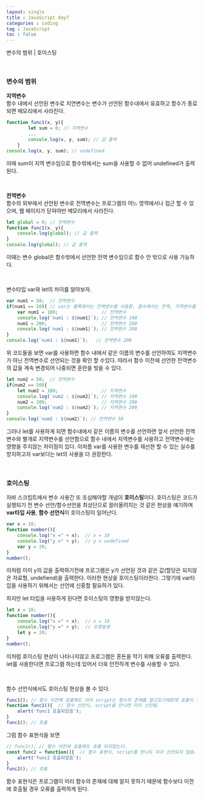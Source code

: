 ```yaml
---
layout: single
title : JavaScript day7
categories : coding
tag : JavaScript
toc : false
---
```


변수의 범위 \| 호이스팅

<br>



### 변수의 범위

**지역변수**<br>함수 내에서 선언된 변수로 지연변수는 변수가 선언된 함수내에서 유효하고 함수가 종료되면 메모리에서 사라진다.

```javascript
function func1(x, y){
        let sum = 0; // 지역변수
        ...
        console.log(x, y, sum); // 값 출력
    }
console.log(x, y, sum); // undefined
```

이때 sum이 지역 변수임으로 함수밖에서는 sum을 사용할 수 없어 undefined가 출력된다.

<br>

**전역변수**<br>함수의 외부에서 선언된 변수로 전역변수는 프로그램의 어느 영역에서나 접근 할 수 있으며, 웹 페이지가 닫혀야만 메모리에서 사라진다.

```javascript
let global = 0; // 전역변수
function func1(x, y){
    console.log(global); // 값 출력
}
console.log(global); // 값 출력
```

이때는 변수 global은 함수밖에서 선언한 전역 변수임으로 함수 안 밖으로 사용 가능하다.

<br>

변수타입 var와 let의 차이를 알아보자.

```javascript
var num1 = 50;  // 전역변수
if(num1 == 50){ // var는 블록에서는 전역변수를 사용함. 함수에서는 전역, 지역변수를 사용함.
    var num1 = 100;                // 전역변수
    console.log(`num1 : ${num1}`); // 전역변수 100
    num1 = 200;                    // 전역변수 200
    console.log(`num1 : ${num1}`); // 전역변수 200
}
console.log(`num1 : ${num1}`);	 // 전역변수 200
```

위 코드들을 보면 var를 사용하면 함수 내에서 같은 이름의 변수를 선언하여도 지역변수가 아닌 전역변수로 선언되는 것을 확인 할 수있다. 따라서 함수 이전에 선언한 전역변수의 값을 계속 변경되어 나중되면 혼란을 빚을 수 있다. 

```javascript
let num2 = 50;  // 전역변수
if(num2 == 50){
    let num2 = 100;                // 지역변수
    console.log(`num2 : ${num2}`); // 지역변수 100
    num2 = 200;                    // 지역변수 200
    console.log(`num2 : ${num2}`); // 지역변수 200
}
console.log(`num2 : ${num2}`); // 전역변수 50
```

그러나 let를 사용하게 되면 함수내에서 같은 이름의 변수를 선언하면 앞서 선언한 전역변수와 별개로 지역변수를 선언함으로 함수 내에서 지역변수를 사용하고 전역변수에는 영향을 주지않는 차이점이 있다. 이처름 var를 사용한 변수를 재선한 할 수 있는 실수를 방지하고자 var보다는 let의 사용을 더 권장한다.

<br>

### 호이스팅

자바 스크립트에서 변수 사용간 또 조심해야할 개념이 **호이스팅**이다. 호이스팅은 코드가 실행되기 전 변수 선언/함수선언을 최상단으로 끌러올려지는 것 같은 현상을 얘기하며 **var타입 사용**, **함수 선언식**이 호이스팅이 일어난다.

```javascript
var x = 10;
function number(){
    console.log("x =" + x);  // x = 10
    console.log("y =" + y);  // y = undefined
    var y = 20;
}
number();
```

이처럼 이미 y의 값을 출력하기전에 프로그램은 y가 선언된 것과 같은 값(할당은 되지않은 자료형, undefiend)을 출력한다. 이러한 현상을 호이스팅이라한다. 그렇기에 var타입을 사용하기 위해서는 선언에 신중할 필요하가 있다.

 하지만 let 타입을 사용하게 된다면 호이스팅의 영향을 받지않는다. 

```javascript
let x = 10;
function number(){
    console.log("x =" + x);  // x = 10
    console.log("y =" + y);  // 오류발생
    let y = 20;
}
number();
```

이처럼 호이스팅 현상이 나타나지않고 프로그램은 혼돈을 막기 위해 오류를 출력한다. let를 사용한다면 프로그램 하는데 있어서 더욱 안전하게 변수를 사용할 수 있다.

<br>

함수 선언식에서도 호이스팅 현상을 볼 수 있다.

```javascript
func1(); // 함수 이전에 호출해도 미리 script는 함수의 존재를 알고있기때문에 호출이 가능하다.
function func1(){  // 함수 선언식, script를 만나면 미리 선언됨.
	alert('func1 호출되었음');
}
func1(); // 호출
```



그럼 함수 표현식을 보면

```javascript
// func2(); // 함수 이전에 호출해도 호출 되지않는다.
const func2 = function(){  // 함수 표현식, script를 만나도 미리 선언되지 않음.
	alert('func2 호출되었음');
}
func2(); // 호출
```

함수 표현식은 프로그램이 미리 함수의 존재에 대해 알지 못하기 때문에 함수보다 이전에 호출될 경우 오류를 출력하게 된다.
